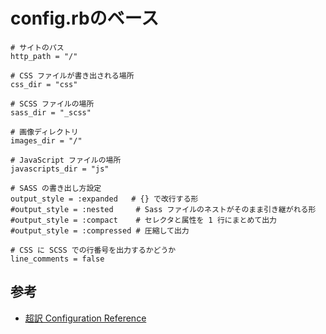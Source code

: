 # config.rbのベース


```
# サイトのパス
http_path = "/"

# CSS ファイルが書き出される場所
css_dir = "css"

# SCSS ファイルの場所
sass_dir = "_scss"

# 画像ディレクトリ
images_dir = "/"

# JavaScript ファイルの場所
javascripts_dir = "js"

# SASS の書き出し方設定
output_style = :expanded   # {} で改行する形
#output_style = :nested     # Sass ファイルのネストがそのまま引き継がれる形
#output_style = :compact    # セレクタと属性を 1 行にまとめて出力
#output_style = :compressed # 圧縮して出力

# CSS に SCSS での行番号を出力するかどうか
line_comments = false
```

## 参考
 - [超訳 Configuration Reference](http://tenderfeel.xsrv.jp/css/compass-css/1235/)